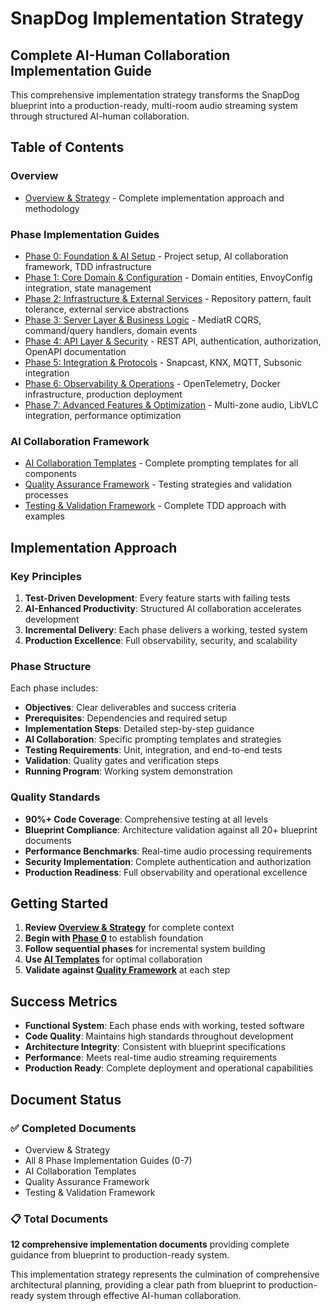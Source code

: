 # SnapDog Implementation Strategy

## Complete AI-Human Collaboration Implementation Guide

This comprehensive implementation strategy transforms the SnapDog blueprint into a production-ready, multi-room audio streaming system through structured AI-human collaboration.

## Table of Contents

### Overview

- [Overview & Strategy](00-overview-strategy.md) - Complete implementation approach and methodology

### Phase Implementation Guides

- [Phase 0: Foundation & AI Setup](01-phase-0-foundation-ai-setup.md) - Project setup, AI collaboration framework, TDD infrastructure
- [Phase 1: Core Domain & Configuration](02-phase-1-core-domain-configuration.md) - Domain entities, EnvoyConfig integration, state management
- [Phase 2: Infrastructure & External Services](03-phase-2-infrastructure-external-services.md) - Repository pattern, fault tolerance, external service abstractions
- [Phase 3: Server Layer & Business Logic](04-phase-3-server-layer-business-logic.md) - MediatR CQRS, command/query handlers, domain events
- [Phase 4: API Layer & Security](05-phase-4-api-layer-security.md) - REST API, authentication, authorization, OpenAPI documentation
- [Phase 5: Integration & Protocols](06-phase-5-integration-protocols.md) - Snapcast, KNX, MQTT, Subsonic integration
- [Phase 6: Observability & Operations](07-phase-6-observability-operations.md) - OpenTelemetry, Docker infrastructure, production deployment
- [Phase 7: Advanced Features & Optimization](08-phase-7-advanced-features-optimization.md) - Multi-zone audio, LibVLC integration, performance optimization

### AI Collaboration Framework

- [AI Collaboration Templates](10-ai-collaboration-templates.md) - Complete prompting templates for all components
- [Quality Assurance Framework](12-quality-assurance-framework.md) - Testing strategies and validation processes
- [Testing & Validation Framework](17-testing-validation-framework.md) - Complete TDD approach with examples

## Implementation Approach

### Key Principles

1. **Test-Driven Development**: Every feature starts with failing tests
2. **AI-Enhanced Productivity**: Structured AI collaboration accelerates development
3. **Incremental Delivery**: Each phase delivers a working, tested system
4. **Production Excellence**: Full observability, security, and scalability

### Phase Structure

Each phase includes:

- **Objectives**: Clear deliverables and success criteria
- **Prerequisites**: Dependencies and required setup
- **Implementation Steps**: Detailed step-by-step guidance
- **AI Collaboration**: Specific prompting templates and strategies
- **Testing Requirements**: Unit, integration, and end-to-end tests
- **Validation**: Quality gates and verification steps
- **Running Program**: Working system demonstration

### Quality Standards

- **90%+ Code Coverage**: Comprehensive testing at all levels
- **Blueprint Compliance**: Architecture validation against all 20+ blueprint documents
- **Performance Benchmarks**: Real-time audio processing requirements
- **Security Implementation**: Complete authentication and authorization
- **Production Readiness**: Full observability and operational excellence

## Getting Started

1. **Review [Overview & Strategy](00-overview-strategy.md)** for complete context
2. **Begin with [Phase 0](01-phase-0-foundation-ai-setup.md)** to establish foundation
3. **Follow sequential phases** for incremental system building
4. **Use [AI Templates](10-ai-collaboration-templates.md)** for optimal collaboration
5. **Validate against [Quality Framework](12-quality-assurance-framework.md)** at each step

## Success Metrics

- **Functional System**: Each phase ends with working, tested software
- **Code Quality**: Maintains high standards throughout development
- **Architecture Integrity**: Consistent with blueprint specifications
- **Performance**: Meets real-time audio streaming requirements
- **Production Ready**: Complete deployment and operational capabilities

## Document Status

### ✅ Completed Documents

- Overview & Strategy
- All 8 Phase Implementation Guides (0-7)
- AI Collaboration Templates
- Quality Assurance Framework
- Testing & Validation Framework

### 📋 Total Documents

**12 comprehensive implementation documents** providing complete guidance from blueprint to production-ready system.

This implementation strategy represents the culmination of comprehensive architectural planning, providing a clear path from blueprint to production-ready system through effective AI-human collaboration.
